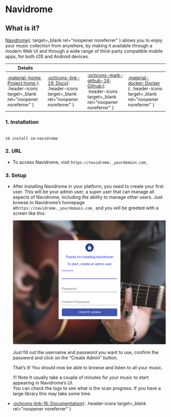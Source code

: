 # Navidrome

## What is it?

[Navidrome](https://www.navidrome.org/){: target=_blank rel="noopener noreferrer" } allows you to enjoy your music collection from anywhere, by making it available through a modern Web UI and through a wide range of third-party compatible mobile apps, for both iOS and Android devices.

| Details     |             |             |             |
|-------------|-------------|-------------|-------------|
| [:material-home: Project home ](https://www.navidrome.org/){: .header-icons target=_blank rel="noopener noreferrer" } | [:octicons-link-16: Docs](https://www.navidrome.org/docs/){: .header-icons target=_blank rel="noopener noreferrer" } | [:octicons-mark-github-16: Github:](https://github.com/navidrome/navidrome/issues){: .header-icons target=_blank rel="noopener noreferrer" } | [:material-docker: Docker ](https://hub.docker.com/r/deluan/navidrome){: .header-icons target=_blank rel="noopener noreferrer" }|

### 1. Installation

``` shell

sb install cm-navidrome

```

### 2. URL

- To access Navidrome, visit `https://navidrome._yourdomain.com_`

### 3. Setup

- After installing Navidrome in your platform, you need to create your first user. This will be your admin user, a super user that can manage all aspects of Navidrome, including the ability to manage other users. Just browse to Navidrome’s homepage at`https://navidrome._yourdomain.com_` and you will be greeted with a screen like this: <br />

     ![](../../community/images/navidrome_first_user.png)

    Just fill out the username and password you want to use, confirm the password and click on the “Create Admin” button.

    That’s it! You should now be able to browse and listen to all your music.

    !!! Note
             It usually take a couple of minutes for your music to start appearing in Navidrome’s UI. <br />
             You can check the logs to see what is the scan progress. If you have a large library this may take some time.

- [:octicons-link-16: Documentation](https://www.navidrome.org/docs/){: .header-icons target=_blank rel="noopener noreferrer" }
